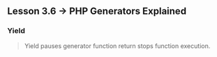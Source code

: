 ## Lesson 3.6 → PHP Generators Explained 

### Yield

> Yield pauses generator function return stops function execution.
